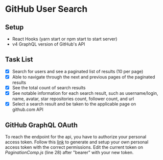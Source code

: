 # GitHub User Search

## Setup
- React Hooks (yarn start or npm start to start server)
- v4 GraphQL version of GitHub's API

## Task List
- [x] Search for users and see a paginated list of results (10 per page)
- [x] Able to navigate through the next and previous pages of the paginated results
- [x] See the total count of search results
- [x] See notable information for each search result, such as username/login, name, avatar, star repositories count, follower count, and url
- [x] Select a search result and be taken to the applicable page on github.com API

## GitHub GraphQL OAuth

To reach the endpoint for the api, you have to authorize your personal access token. Follow this [link](https://docs.github.com/en/graphql/guides/forming-calls-with-graphql) to generate and setup your own personal access token with the correct permissions. Edit the current token on *PaginationComp.js* (line 28) after "bearer" with your new token.